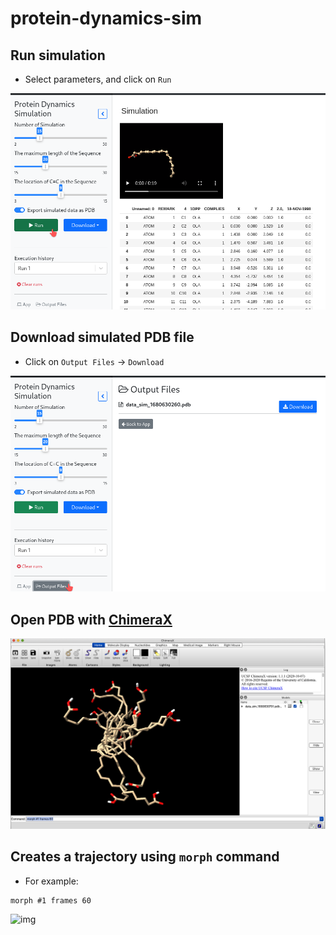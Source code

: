 # protein-dynamics-sim
## Run simulation
* Select parameters, and click on `Run`

![img](images/run_sim.png)

## Download simulated PDB file
* Click on `Output Files` -> `Download`

![img](images/pdb_download.png)

## Open PDB with [ChimeraX](https://www.cgl.ucsf.edu/chimerax/download.html)
![img](images/pdb_view.png)

## Creates a trajectory using `morph` command
* For example:
```
morph #1 frames 60
```
![img](images/pdb_trajectory.gif)
